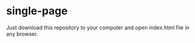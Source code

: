 # single-page
Just download this repository to your computer and open index.html file in any browser.
